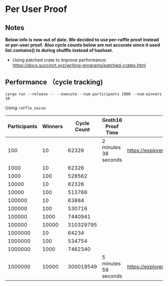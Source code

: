 # Per User Proof

## Notes

**Below info is now out of date. We decided to use per-raffle proof instead or per-user proof.**
**Also cycle counts below are not accurate since it used list.contains() to during shuffle instead of hashset.**

- Using patched crate to improve performance: https://docs.succinct.xyz/writing-programs/patched-crates.html

## Performance （cycle tracking)

```
cargo run --release -- --execute --num-participants 1000 --num-winners 10
```

Using `raffle_naive`:

| Participants | Winners | Cycle Count | Groth16 Proof Time   | Groth16 Prover Network URL                                            |
| ------------ | ------- | ----------- | -------------------- | --------------------------------------------------------------------- |
| 100          | 10      | 62326       | 2 minutes 38 seconds | https://explorer.succinct.xyz/proofrequest_01j8fd3288e4br5bkk8wfv8qad |
| 1000         | 10      | 62326       |                      |                                                                       |
| 1000         | 100     | 528562      |                      |                                                                       |
| 10000        | 10      | 62326       |                      |                                                                       |
| 10000        | 100     | 513766      |                      |                                                                       |
| 100000       | 10      | 63884       |                      |                                                                       |
| 100000       | 100     | 530716      |                      |                                                                       |
| 100000       | 1000    | 7440941     |                      |                                                                       |
| 100000       | 10000   | 310329795   |                      |                                                                       |
| 1000000      | 10      | 64234       |                      |                                                                       |
| 1000000      | 100     | 534754      |                      |                                                                       |
| 1000000      | 1000    | 7462340     |                      |                                                                       |
| 1000000      | 10000   | 300019549   | 5 minutes 59 seconds | https://explorer.succinct.xyz/proofrequest_01j8fde317e4btefd5q0bcdbq0 |
